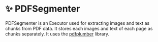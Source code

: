 # ✨ PDFSegmenter

PDFSegmenter is an Executor used for extracting images and text as chunks from PDF data. It stores each images and text of each page as chunks separately. It uses the [pdfplumber](https://github.com/jsvine/pdfplumber) library.

<!-- version=v0.2 -->
